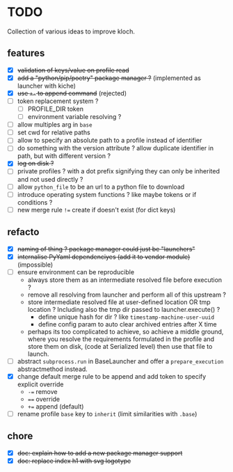 # TODO

Collection of various ideas to improve kloch.

## features

- [x] ~~validation of keys/value on profile read~~
- [x] ~~add a "python/pip/poetry" package manager ?~~ (implemented as launcher with kiche)
- [x] ~~use `+-` to append command~~ (rejected)
- [ ] token replacement system ?
  - [ ] PROFILE_DIR token
  - [ ] environment variable resolving ?
- [ ] allow multiples arg in `base`
- [ ] set cwd for relative paths
- [ ] allow to specify an absolute path to a profile instead of identifier
- [ ] do something with the version attribute ? allow duplicate identifier in path, but with different version ?
- [x] ~~log on disk ?~~
- [ ] private profiles ? with a dot prefix signifying they can only be inherited and not used directly ?
- [ ] allow `python_file` to be an url to a python file to download
- [ ] introduce operating system functions ? like maybe tokens or if conditions ?
- [ ] new merge rule `!=` create if doesn't exist (for dict keys)

## refacto

- [x] ~~naming of thing ? package manager could just be "launchers"~~
- [x] ~~internalise PyYaml dependenciyes (add it to vendor module)~~ (impossible) 
- [ ] ensure environment can be reproducible
  - always store them as an intermediate resolved file before execution ?
  - remove all resolving from launcher and perform all of this upstream ?
  - store intermediate resolved file at user-defined location OR tmp location ?
    Including also the tmp dir passed to launcher.execute() ?
    - define unique hash for dir ? like `timestamp-machine-user-uuid`
    - define config param to auto clear archived entries after X time
  - perhaps its too complicated to achieve, so achieve a middle ground, where
    you resolve the requirements formulated in the profile and store them on disk,
    (code at Serialized level) then use that file to launch.
- [ ] abstract `subprocess.run` in BaseLauncher and offer a `prepare_execution`
  abstractmethod instead.
- [x] change default merge rule to be append and add token to specify explicit override
  - `-=` remove
  - `==` override
  - `+=` append (default)
- [ ] rename profile `base` key to `inherit` (limit similarities with `.base`)

## chore

- [x] ~~doc: explain how to add a new package manager support~~
- [x] ~~doc: replace index h1 with svg logotype~~